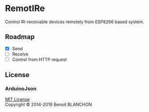 # RemotIRe
Control IR-receivable devices remotely from ESP8266 based system.

## Roadmap

- [x] Send
- [ ] Receive
- [ ] Control from HTTP request

## License

### ArduinoJson

[MIT License](https://github.com/bblanchon/ArduinoJson/blob/6.x/LICENSE.md)  
Copyright © 2014-2019 Benoit BLANCHON
